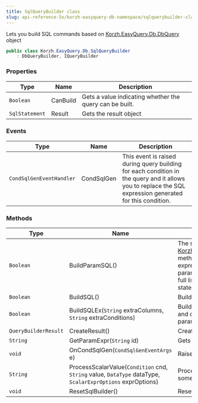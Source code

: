 ```yaml
---
title: SqlQueryBuilder class
slug: api-reference-5x/korzh-easyquery-db-namespace/sqlquerybuilder-class
---
```


Lets you build SQL commands based on [Korzh.EasyQuery.Db.DbQuery](//easyquery/docs/api-reference-5x/korzh-easyquery-db-namespace/dbquery-class) object
```csharp
public class Korzh.EasyQuery.Db.SqlQueryBuilder
    : DbQueryBuilder, IQueryBuilder

```

### Properties

| Type | Name | Description | 
| --- | --- | --- | 
| `Boolean` | CanBuild | Gets a value indicating whether the query can be built. | 
| `SqlStatement` | Result | Gets the result object | 


### Events

| Type | Name | Description | 
| --- | --- | --- | 
| `CondSqlGenEventHandler` | CondSqlGen | This event is raised during query building for each condition in the query and it  allows you to replace the SQL expression generated for this condition. | 


### Methods

| Type | Name | Description | 
| --- | --- | --- | 
| `Boolean` | BuildParamSQL() | The same as [Korzh.EasyQuery.Db.SqlQueryBuilder.BuildSQL](//easyquery/docs/api-reference-5x/korzh-easyquery-db-namespace/sqlquerybuilder-class) method but generates parametrized SQL expression where all values are replaced by parameters (e.g. @param1).  You can access full list of parameters used in generated SQL statement through `Query.Params` property. | 
| `Boolean` | BuildSQL() | Builds the SQL statement. | 
| `Boolean` | BuildSQLEx(`String` extraColumns, `String` extraConditions) | Builds the SQL with some additional columns and conditions which can be passed in parameters | 
| `QueryBuilderResult` | CreateResult() | Creates the result object | 
| `String` | GetParamExpr(`String` id) | Gets the parameter expression. | 
| `void` | OnCondSqlGen(`CondSqlGenEventArgs` e) | Raises the `CondSqlGen` event. | 
| `String` | ProcessScalarValue(`Condition` cnd, `String` value, `DataType` dataType, `ScalarExprOptions` exprOptions) | Processes scalar value and returns SQL (or some other query language) expression. | 
| `void` | ResetSqlBuilder() | Resets the SQL builder. |